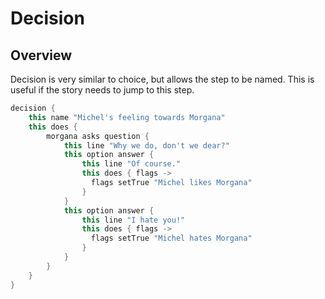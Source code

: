 # Decision

## Overview
Decision is very similar to choice, but allows the step to be named. This is useful if the story needs to jump to this step.
```kotlin
decision {
    this name "Michel's feeling towards Morgana"
    this does {
        morgana asks question {
            this line "Why we do, don't we dear?"
            this option answer {
                this line "Of course."
                this does { flags ->
                  flags setTrue "Michel likes Morgana"
                }
            }
            this option answer {
                this line "I hate you!"
                this does { flags ->
                  flags setTrue "Michel hates Morgana"
                }
            }
        }
    }
}
```

